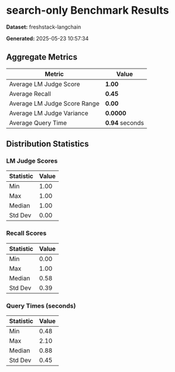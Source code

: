 # search-only Benchmark Results

**Dataset:** freshstack-langchain

**Generated:** 2025-05-23 10:57:34

## Aggregate Metrics
| Metric | Value |
| ------ | ----- |
| Average LM Judge Score | **1.00** |
| Average Recall | **0.45** |
| Average LM Judge Score Range | **0.00** |
| Average LM Judge Variance | **0.0000** |
| Average Query Time | **0.94** seconds |

## Distribution Statistics

### LM Judge Scores
| Statistic | Value |
| --------- | ----- |
| Min | 1.00 |
| Max | 1.00 |
| Median | 1.00 |
| Std Dev | 0.00 |

### Recall Scores
| Statistic | Value |
| --------- | ----- |
| Min | 0.00 |
| Max | 1.00 |
| Median | 0.58 |
| Std Dev | 0.39 |

### Query Times (seconds)
| Statistic | Value |
| --------- | ----- |
| Min | 0.48 |
| Max | 2.10 |
| Median | 0.88 |
| Std Dev | 0.45 |